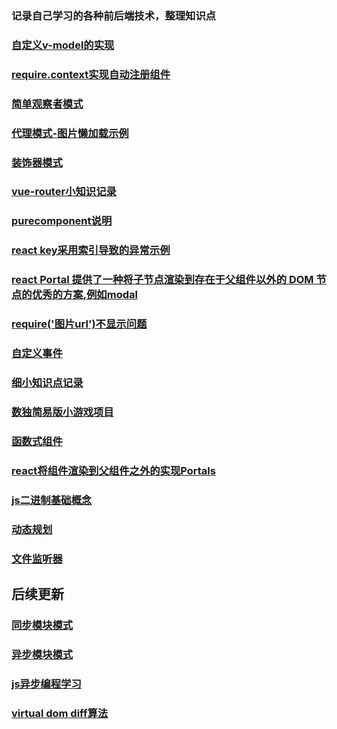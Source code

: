 ### 记录自己学习的各种前后端技术，整理知识点

### [自定义v-model的实现](https://github.com/daiwenyang/time_travel/blob/master/src/v-model%E8%87%AA%E5%AE%9A%E4%B9%89.md)
### [require.context实现自动注册组件](https://github.com/daiwenyang/time_travel/blob/master/src/使用require.context的理解.md)
### [简单观察者模式](https://github.com/daiwenyang/time_travel/blob/master/src/Observer.js)
### [代理模式-图片懒加载示例](https://github.com/daiwenyang/time_travel/blob/master/src/Observer.js)
### [装饰器模式](https://github.com/daiwenyang/time_travel/blob/master/src/decorator.js)
### [vue-router小知识记录](https://github.com/daiwenyang/time_travel/blob/master/src/vue_router.js)
### [purecomponent说明](https://github.com/daiwenyang/time_travel/blob/master/src/react_purecomponent.md)
### [react key采用索引导致的异常示例](https://react.docschina.org/redirect-to-codepen/reconciliation/index-used-as-key)
### [react Portal 提供了一种将子节点渲染到存在于父组件以外的 DOM 节点的优秀的方案,例如modal](https://react.docschina.org/docs/portals.html)
### [require('图片url')不显示问题](https://github.com/daiwenyang/time_travel/blob/master/src/require_image.md)
### [自定义事件](https://github.com/daiwenyang/time_travel/blob/master/src/customerEvent.js)
### [细小知识点记录](https://github.com/daiwenyang/time_travel/blob/master/src/mini_tech.md)
### [数独简易版小游戏项目](https://github.com/daiwenyang/sudoku)
### [函数式组件](https://github.com/daiwenyang/time_travel/blob/master/src/functionComponent.js)
### [react将组件渲染到父组件之外的实现Portals](https://github.com/daiwenyang/time_travel/blob/master/src/portal.md)
### [js二进制基础概念](https://github.com/daiwenyang/time_travel/blob/master/src/binary_basic.md)
### [动态规划](https://github.com/daiwenyang/time_travel/blob/master/src/dynamic_programming.md)
### [文件监听器](https://github.com/daiwenyang/time_travel/blob/master/src/watcher.md)
## 后续更新
### [同步模块模式]()
### [异步模块模式]()
### [js异步编程学习]()
### [virtual dom diff算法]()